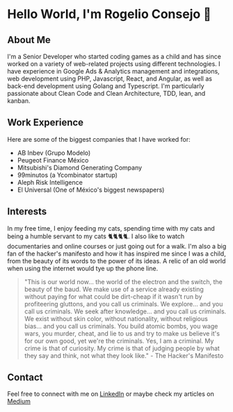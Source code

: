 # Hello World, I'm Rogelio Consejo 👋

## About Me

I'm a Senior Developer who started coding games as a child and has since worked on a variety of web-related projects using different technologies. I have experience in Google Ads & Analytics management and integrations, web development using PHP, Javascript, React, and Angular, as well as back-end development using Golang and Typescript. I'm particularly passionate about Clean Code and Clean Architecture, TDD, lean, and kanban.

## Work Experience

Here are some of the biggest companies that I have worked for:

- AB Inbev (Grupo Modelo)
- Peugeot Finance México
- Mitsubishi's Diamond Generating Company
- 99minutos (a Ycombinator startup)
- Aleph Risk Intelligence
- El Universal (One of México's biggest newspapers)

## Interests

In my free time, I enjoy feeding my cats, spending time with my cats and being a humble servant to my cats 🐈🐈🐈🐈. I also like to watch documentaries and online courses or just going out for a walk. I'm also a big fan of the hacker's manifesto and how it has inspired me since I was a child, from the beauty of its words to the power of its ideas. A relic of an old world when using the internet would tye up the phone line.

> "This is our world now... the world of the electron and the switch, the beauty of the baud. We make use of a service already existing without paying for what could be dirt-cheap if it wasn't run by profiteering gluttons, and you call us criminals. We explore... and you call us criminals. We seek after knowledge... and you call us criminals. We exist without skin color, without nationality, without religious bias... and you call us criminals. You build atomic bombs, you wage wars, you murder, cheat, and lie to us and try to make us believe it's for our own good, yet we're the criminals. Yes, I am a criminal. My crime is that of curiosity. My crime is that of judging people by what they say and think, not what they look like." - The Hacker's Manifesto

## Contact

Feel free to connect with me on [LinkedIn](https://www.linkedin.com/in/rogelio-consejo/) or maybe check my articles on [Medium](https://medium.com/@rogelio-consejo)
